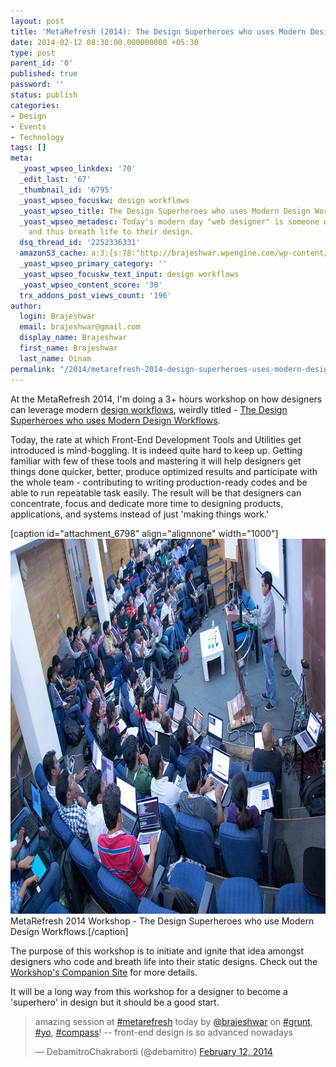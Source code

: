 ```yaml
---
layout: post
title: 'MetaRefresh (2014): The Design Superheroes who uses Modern Design Workflows'
date: 2014-02-12 08:30:00.000000000 +05:30
type: post
parent_id: '0'
published: true
password: ''
status: publish
categories:
- Design
- Events
- Technology
tags: []
meta:
  _yoast_wpseo_linkdex: '70'
  _edit_last: '67'
  _thumbnail_id: '6795'
  _yoast_wpseo_focuskw: design workflows
  _yoast_wpseo_title: The Design Superheroes who uses Modern Design Workflows
  _yoast_wpseo_metadesc: Today's modern day "web designer" is someone who can code,
    and thus breath life to their design.
  dsq_thread_id: '2252336331'
  amazonS3_cache: a:3:{s:78:"http://brajeshwar.wpengine.com/wp-content/uploads/2014/02/metarefresh-2014.jpg";i:6798;s:75:"http://media.brajeshwar.com/wp-content/uploads/2014/02/metarefresh-2014.jpg";i:6798;s:76:"https://media.brajeshwar.com/wp-content/uploads/2014/02/metarefresh-2014.jpg";i:6798;}
  _yoast_wpseo_primary_category: ''
  _yoast_wpseo_focuskw_text_input: design workflows
  _yoast_wpseo_content_score: '30'
  trx_addons_post_views_count: '196'
author:
  login: Brajeshwar
  email: brajeshwar@gmail.com
  display_name: Brajeshwar
  first_name: Brajeshwar
  last_name: Oinam
permalink: "/2014/metarefresh-2014-design-superheroes-uses-modern-design-workflows/"
---
```

<p>At the MetaRefresh 2014, I'm doing a 3+ hours workshop on how designers can leverage modern <a href="https://sleeklens.com/product-category/lightroom-presets/">design workflows</a>, weirdly titled - <a href="https://metarefresh.in/2014/workshops#952-the-design-superheroes-who-uses-modern-design-work">The Design Superheroes who uses Modern Design Workflows</a>.</p>
<p>Today, the rate at which Front-End Development Tools and Utilities get introduced is mind-boggling. It is indeed quite hard to keep up. Getting familiar with few of these tools and mastering it will help designers get things done quicker, better, produce optimized results and participate with the whole team - contributing to writing production-ready codes and be able to run repeatable task easily. The result will be that designers can concentrate, focus and dedicate more time to designing products, applications, and systems instead of just 'making things work.'</p>
<p>[caption id="attachment_6798" align="alignnone" width="1000"]<a href="http://www.flickr.com/photos/hasgeek/12483179123/"><img src="/static/2014/02/metarefresh-2014.jpg" alt="MetaRefresh 2014 Workshop" width="1000" height="600" class="size-full wp-image-6798" /></a> MetaRefresh 2014 Workshop - The Design Superheroes who use Modern Design Workflows.[/caption]</p>
<p>The purpose of this workshop is to initiate and ignite that idea amongst designers who code and breath life into their static designs. Check out the <a href="http://brajeshwar.github.io/metarefresh-2014-workshop/">Workshop's Companion Site</a> for more details.</p>
<p>It will be a long way from this workshop for a designer to become a 'superhero' in design but it should be a good start.</p>
<blockquote class="twitter-tweet" lang="en"><p>amazing session at <a href="https://twitter.com/search?q=%23metarefresh&amp;src=hash">#metarefresh</a> today by <a href="https://twitter.com/brajeshwar">@brajeshwar</a> on <a href="https://twitter.com/search?q=%23grunt&amp;src=hash">#grunt</a>, <a href="https://twitter.com/search?q=%23yo&amp;src=hash">#yo</a>, <a href="https://twitter.com/search?q=%23compass&amp;src=hash">#compass</a>! -- front-end design is so advanced nowadays</p>
<p>&mdash; DebamitroChakraborti (@debamitro) <a href="https://twitter.com/debamitro/statuses/433569271222792192">February 12, 2014</a></p></blockquote>
<p><script async src="//platform.twitter.com/widgets.js" charset="utf-8"></script></p>
